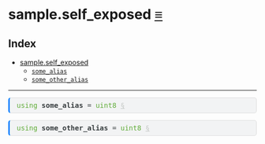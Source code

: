 sample.self\_exposed [&equiv;](../index.md)
===========================================

Index
-----

-   <a href="../sample/self_exposed.md" id="index-link" class="link">sample.self_exposed</a>
    -   <a href="../sample/self_exposed.md#sample-self_exposed-some_alias" id="index-link" class="link"><code>some_alias</code></a>
    -   <a href="../sample/self_exposed.md#sample-self_exposed-some_other_alias" id="index-link" class="link"><code>some_other_alias</code></a>

------------------------------------------------------------------------

<pre style="font-family:monospace;background-color:#f2f3f4;color:#373d3f;border:1px solid #dddddd;border-left:3px solid #0080ff;border-radius:5px 5px 5px 5px;margin-bottom:0.5em;padding:0.5em 1em 0.5em 1em">
<span style="color:#60ac39">using</span> <span style="font-weight:bold">some_alias</span> = <span style="color:#60ac39">uint8</span> <a style="color:#c5c8c6" href="#sample-self_exposed-some_alias" id="sample-self_exposed-some_alias">§</a>
</pre>
<pre style="font-family:monospace;background-color:#f2f3f4;color:#373d3f;border:1px solid #dddddd;border-left:3px solid #0080ff;border-radius:5px 5px 5px 5px;margin-bottom:0.5em;padding:0.5em 1em 0.5em 1em">
<span style="color:#60ac39">using</span> <span style="font-weight:bold">some_other_alias</span> = <span style="color:#60ac39">uint8</span> <a style="color:#c5c8c6" href="#sample-self_exposed-some_other_alias" id="sample-self_exposed-some_other_alias">§</a>
</pre>
